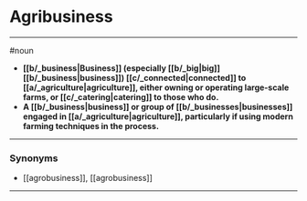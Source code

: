 # Agribusiness
---
#noun
- **[[b/_business|Business]] (especially [[b/_big|big]] [[b/_business|business]]) [[c/_connected|connected]] to [[a/_agriculture|agriculture]], either owning or operating large-scale farms, or [[c/_catering|catering]] to those who do.**
- **A [[b/_business|business]] or group of [[b/_businesses|businesses]] engaged in [[a/_agriculture|agriculture]], particularly if using modern farming techniques in the process.**
---
### Synonyms
- [[agrobusiness]], [[agrobusiness]]
---
